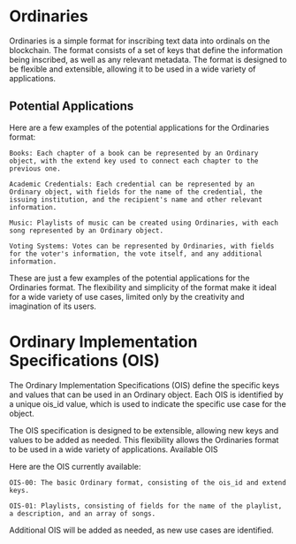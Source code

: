 # Ordinaries

Ordinaries is a simple format for inscribing text data into ordinals on the blockchain. The format consists of a set of keys that define the information being inscribed, as well as any relevant metadata. The format is designed to be flexible and extensible, allowing it to be used in a wide variety of applications.

## Potential Applications

Here are a few examples of the potential applications for the Ordinaries format:

    Books: Each chapter of a book can be represented by an Ordinary object, with the extend key used to connect each chapter to the previous one.

    Academic Credentials: Each credential can be represented by an Ordinary object, with fields for the name of the credential, the issuing institution, and the recipient's name and other relevant information.

    Music: Playlists of music can be created using Ordinaries, with each song represented by an Ordinary object.

    Voting Systems: Votes can be represented by Ordinaries, with fields for the voter's information, the vote itself, and any additional information.

These are just a few examples of the potential applications for the Ordinaries format. The flexibility and simplicity of the format make it ideal for a wide variety of use cases, limited only by the creativity and imagination of its users.

# Ordinary Implementation Specifications (OIS)

The Ordinary Implementation Specifications (OIS) define the specific keys and values that can be used in an Ordinary object. Each OIS is identified by a unique ois_id value, which is used to indicate the specific use case for the object.

The OIS specification is designed to be extensible, allowing new keys and values to be added as needed. This flexibility allows the Ordinaries format to be used in a wide variety of applications.
Available OIS

Here are the OIS currently available:

    OIS-00: The basic Ordinary format, consisting of the ois_id and extend keys.

    OIS-01: Playlists, consisting of fields for the name of the playlist, a description, and an array of songs.

Additional OIS will be added as needed, as new use cases are identified.